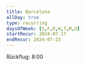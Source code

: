 ```yaml
---
title: Barcelona
allDay: true
type: recurring
daysOfWeek: [S,F,R,W,T,M,U]
startRecur: 2024-07-17
endRecur: 2024-07-23
---
```

Rückflug: 8:00